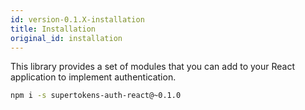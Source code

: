 ```yaml
---
id: version-0.1.X-installation
title: Installation
original_id: installation
---
```


This library provides a set of modules that you can add to your React application to implement authentication.

```bash
npm i -s supertokens-auth-react@~0.1.0
```